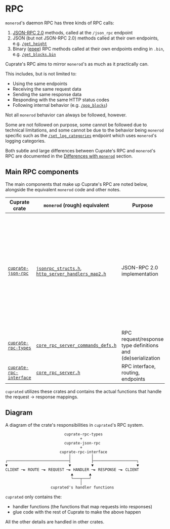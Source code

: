 # RPC
`monerod`'s daemon RPC has three kinds of RPC calls:
1. [JSON-RPC 2.0](https://www.jsonrpc.org/specification) methods, called at the `/json_rpc` endpoint
1. JSON (but not JSON-RPC 2.0) methods called at their own endpoints, e.g. [`/get_height`](https://www.getmonero.org/resources/developer-guides/daemon-rpc.html#get_height)
1. Binary ([epee](../../formats-protocols-types/epee.html)) RPC methods called at their own endpoints ending in `.bin`, e.g. [`/get_blocks.bin`](https://www.getmonero.org/resources/developer-guides/daemon-rpc.html#get_blocksbin)

Cuprate's RPC aims to mirror `monerod`'s as much as it practically can.

This includes, but is not limited to:
- Using the same endpoints
- Receiving the same request data
- Sending the same response data
- Responding with the same HTTP status codes
- Following internal behavior (e.g. [`/pop_blocks`](https://www.getmonero.org/resources/developer-guides/daemon-rpc.html#pop_blocks))

Not all `monerod` behavior can always be followed, however.

Some are not followed on purpose, some cannot be followed due to technical limitations, and some cannot be due to the behavior being `monerod` specific such as the [`/set_log_categories`](https://www.getmonero.org/resources/developer-guides/daemon-rpc.html#set_log_categories) endpoint which uses `monerod`'s logging categories.

Both subtle and large differences between Cuprate's RPC and `monerod`'s RPC are documented in the [Differences with `monerod`](differences/intro.md) section.

## Main RPC components
The main components that make up Cuprate's RPC are noted below, alongside the equivalent `monerod` code and other notes.

| Cuprate crate | `monerod` (rough) equivalent | Purpose | Notes |
|---------------|------------------------------|---------|-------|
| [`cuprate-json-rpc`](https://doc.cuprate.org/cuprate_json_rpc) | [`jsonrpc_structs.h`](https://github.com/monero-project/monero/blob/caa62bc9ea1c5f2ffe3ffa440ad230e1de509bfd/contrib/epee/include/net/jsonrpc_structs.h), [`http_server_handlers_map2.h`](https://github.com/monero-project/monero/blob/caa62bc9ea1c5f2ffe3ffa440ad230e1de509bfd/contrib/epee/include/net/http_server_handlers_map2.h) | JSON-RPC 2.0 implementation | `monerod`'s JSON-RPC 2.0 handling is spread across a few files. The first defines some data structures, the second contains macros that (essentially) implement JSON-RPC 2.0.
| [`cuprate-rpc-types`](https://doc.cuprate.org/cuprate_rpc_types) | [`core_rpc_server_commands_defs.h`](https://github.com/monero-project/monero/blob/caa62bc9ea1c5f2ffe3ffa440ad230e1de509bfd/src/rpc/core_rpc_server_commands_defs.h) | RPC request/response type definitions and (de)serialization | |
| [`cuprate-rpc-interface`](https://doc.cuprate.org/cuprate_rpc_interface) | [`core_rpc_server.h`](https://github.com/monero-project/monero/blob/caa62bc9ea1c5f2ffe3ffa440ad230e1de509bfd/src/rpc/core_rpc_server.h) | RPC interface, routing, endpoints | |

`cuprated` utilizes these crates and contains the actual functions that handle the request -> response mappings.

## Diagram
A diagram of the crate's responsibilities in `cuprated`'s RPC system.
```
                          cuprate-rpc-types
                                 +
                          cuprate-json-rpc
                                 +
                        cuprate-rpc-interface
                            │         │
┌───────────────────────────┤         ├───────────────────┐
▼                           ▼         ▼                   ▼
CLIENT ─► ROUTE ─► REQUEST ─► HANDLER ─► RESPONSE ─► CLIENT
                             ▲       ▲
                             └───┬───┘
                                 │
                    cuprated's handler functions
```

`cuprated` only contains the:
- handler functions (the functions that map requests into responses)
- glue code with the rest of Cuprate to make the above happen

All the other details are handled in other crates.